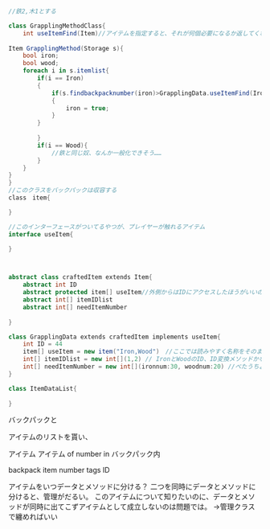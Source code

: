 ```csharp

//鉄2,木1とする

class GrapplingMethodClass{
	int useItemFind(Item)//アイテムを指定すると、それが何個必要になるか返してくれる便利関数
	
Item GrapplingMethod(Storage s){
	bool iron;
	bool wood;
	foreach i in s.itemlist{
		if(i == Iron)
		{
			if(s.findbackpacknumber(iron)>GrapplingData.useItemFind(Iron))
			{
				iron = true;
			}
		}
		
		}
		if(i == Wood){
			//鉄と同じ奴、なんか一般化できそう……
		}
	}
}
}
//このクラスをバックパックは収容する
class　item{

}

//このインターフェースがついてるやつが、プレイヤーが触れるアイテム
interface useItem{

}



abstract class craftedItem extends Item{
	abstract int ID
	abstract protected item[] useItem//外側からはIDにアクセスしたほうがいいので
	abstract int[] itemIDlist
	abstract int[] needItemNumber
	
}

class GrapplingData extends craftedItem implements useItem{
	int ID = 44
	item[] useItem = new item("Iron,Wood")　//ここでは読みやすく名称をそのまま使うが、どっかでIDに直したほうがいい
	int[] itemIDlist = new int[](1,2) // IronとWoodのID、ID変換メソッドかなんかに通す
	int[] needItemNumber = new int[](ironnum:30, woodnum:20) //べたうちよくない
}

class ItemDataList{
	
}
```

バックパックと


アイテムのリストを貰い、

アイテム
アイテム of number in バックパック内

backpack
	item
		number
		tags
		ID


アイテムをいつデータとメソッドに分ける？
二つを同時にデータとメソッドに分けると、管理がだるい。
このアイテムについて知りたいのに、データとメソッドが同時に出てこずアイテムとして成立しないのは問題では。
→管理クラスで纏めればいい